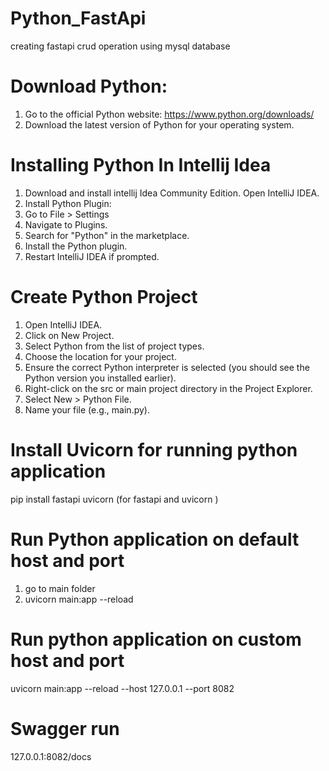 # Python_FastApi
creating fastapi crud operation using mysql database

# Download Python:
1. Go to the official Python website: https://www.python.org/downloads/
2. Download the latest version of Python for your operating system.

# Installing Python In Intellij Idea
1. Download and install intellij Idea Community Edition. Open IntelliJ IDEA. 
2. Install Python Plugin:
3. Go to File > Settings 
4. Navigate to Plugins. 
5. Search for "Python" in the marketplace. 
6. Install the Python plugin. 
7. Restart IntelliJ IDEA if prompted.

# Create Python Project
1. Open IntelliJ IDEA. 
2. Click on New Project. 
3. Select Python from the list of project types. 
4. Choose the location for your project. 
5. Ensure the correct Python interpreter is selected (you should see the Python version you installed earlier). 
6. Right-click on the src or main project directory in the Project Explorer. 
7. Select New > Python File. 
8. Name your file (e.g., main.py).

# Install Uvicorn for running python application
pip install fastapi uvicorn (for fastapi and uvicorn )

# Run Python application on default host and port
1. go to main folder 
2. uvicorn main:app --reload

# Run python application on custom host and port
uvicorn main:app --reload --host 127.0.0.1 --port 8082

# Swagger run
127.0.0.1:8082/docs